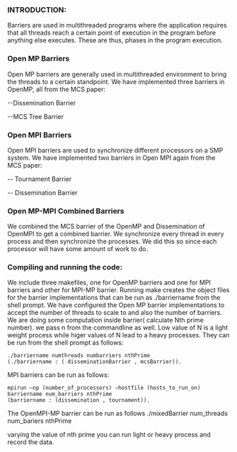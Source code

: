 ### INTRODUCTION:

Barriers are used in multithreaded programs where the application requires that all threads
reach a certain point of execution in the program before anything else executes. These are thus, phases
in the program execution.

### Open MP Barriers

Open MP barriers are generally used in multithreaded environment to bring the threads to a certain
standpoint. We have implemented three barriers in OpenMP, all from the MCS paper:

--Dissemination Barrier

--MCS Tree Barrier

### Open MPI Barriers

Open MPI barriers are used to synchronize different processors on a SMP system. We have
implemented two barriers in Open MPI again from the MCS paper:

-- Tournament Barrier

-- Dissemination Barrier

### Open MP-MPI Combined Barriers

We combined the MCS barrier of the OpenMP and Dissemination of OpenMPI to
get a combined barrier. We synchronize every thread in every process and then synchronize the
processes. We did this so since each processor will have some amount of work to do.



### Compiling and running the code:

We include three makefiles, one for OpenMP barriers and one for MPI barriers and other for MPI-MP
barrier. Running make creates the object files for the barrier implementations that can be run as
./barriername from the shell prompt. We have configured the Open MP barrier implementations to
accept the number of threads to scale to and also the number of barriers. We are doing some computation inside barrier(  calculate Nth prime number). we pass n from the commandline as well. Low value of N is a light weight process while higer values of N lead to a heavy processes. They can be run from the shell
prompt as follows: 

	./barriername numthreads numbarriers nthPrime
	(./barriername : ( disseminationBarrier , mcsBarrier)).

MPI barriers can be run as follows:

	mpirun –np (number_of_processors) –hostfile (hosts_to_run_on) barriername num_barriers nthPrime
	(barriername : (dissemination , tournament)).

The OpenMPI-MP barrier can be run as follows
	./mixedBarrier num_threads num_bariers nthPrime

varying the value of nth prime you can run light or heavy process and record the data.

